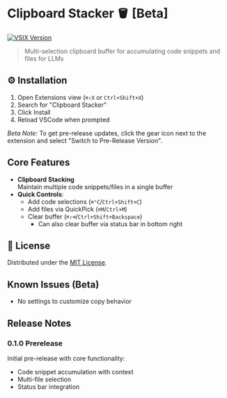 # Clipboard Stacker 🪣 [Beta]

[![VSIX Version](https://img.shields.io/visual-studio-marketplace/v/ryanata.clipboard-stacker)](https://marketplace.visualstudio.com/items?itemName=ryanata.clipboard-stacker)

> Multi-selection clipboard buffer for accumulating code snippets and files for LLMs

## ⚙️ Installation

1. Open Extensions view (`⌘⇧X` or `Ctrl+Shift+X`)
2. Search for "Clipboard Stacker"
3. Click Install
4. Reload VSCode when prompted

*Beta Note:* To get pre-release updates, click the gear icon next to the extension and select "Switch to Pre-Release Version".

## Core Features

- **Clipboard Stacking**  
  Maintain multiple code snippets/files in a single buffer
- **Quick Controls**:
  - Add code selections (`⌘⌃C`/`Ctrl+Shift+C`)
  - Add files via QuickPick (`⌘M`/`Ctrl+M`)
  - Clear buffer (`⌘⇧⌫`/`Ctrl+Shift+Backspace`)
    - Can also clear buffer via status bar in bottom right

## 📜 License
Distributed under the [MIT License](LICENSE).

## Known Issues (Beta)

- No settings to customize copy behavior

## Release Notes

### 0.1.0 Prerelease
Initial pre-release with core functionality:
- Code snippet accumulation with context
- Multi-file selection
- Status bar integration

